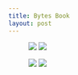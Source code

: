 ```yaml
---
title: Bytes Book
layout: post
---
```


<figure class="half">
    <a href="{{ site.res_url }}/image/0034.jpg"><img src="{{ site.res_url }}/image/0034.jpg"></a>
    <a href="{{ site.res_url }}/image/0035.jpg"><img src="{{ site.res_url }}/image/0035.jpg"></a>
</figure>

<figure class="half">
    <a href="{{ site.res_url }}/image/0036.jpg"><img src="{{ site.res_url }}/image/0036.jpg"></a>
    <a href="{{ site.res_url }}/image/0037.jpg"><img src="{{ site.res_url }}/image/0037.jpg"></a>
</figure>

